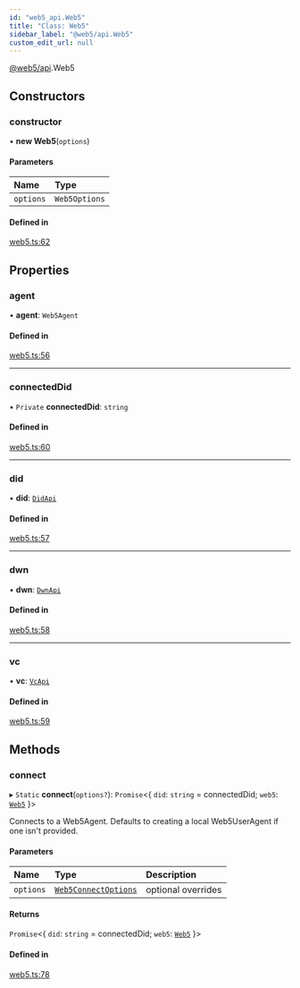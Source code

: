 ```yaml
---
id: "web5_api.Web5"
title: "Class: Web5"
sidebar_label: "@web5/api.Web5"
custom_edit_url: null
---
```


[@web5/api](../modules/web5_api.md).Web5

## Constructors

### constructor

• **new Web5**(`options`)

#### Parameters

| Name | Type |
| :------ | :------ |
| `options` | `Web5Options` |

#### Defined in

[web5.ts:62](https://github.com/TBD54566975/web5-js/blob/ff920f5/packages/api/src/web5.ts#L62)

## Properties

### agent

• **agent**: `Web5Agent`

#### Defined in

[web5.ts:56](https://github.com/TBD54566975/web5-js/blob/ff920f5/packages/api/src/web5.ts#L56)

___

### connectedDid

• `Private` **connectedDid**: `string`

#### Defined in

[web5.ts:60](https://github.com/TBD54566975/web5-js/blob/ff920f5/packages/api/src/web5.ts#L60)

___

### did

• **did**: [`DidApi`](web5_api.DidApi.md)

#### Defined in

[web5.ts:57](https://github.com/TBD54566975/web5-js/blob/ff920f5/packages/api/src/web5.ts#L57)

___

### dwn

• **dwn**: [`DwnApi`](web5_api.DwnApi.md)

#### Defined in

[web5.ts:58](https://github.com/TBD54566975/web5-js/blob/ff920f5/packages/api/src/web5.ts#L58)

___

### vc

• **vc**: [`VcApi`](web5_api.VcApi.md)

#### Defined in

[web5.ts:59](https://github.com/TBD54566975/web5-js/blob/ff920f5/packages/api/src/web5.ts#L59)

## Methods

### connect

▸ `Static` **connect**(`options?`): `Promise`<{ `did`: `string` = connectedDid; `web5`: [`Web5`](web5_api.Web5.md)  }\>

Connects to a Web5Agent. Defaults to creating a local Web5UserAgent
if one isn't provided.

#### Parameters

| Name | Type | Description |
| :------ | :------ | :------ |
| `options` | [`Web5ConnectOptions`](../modules/web5_api.md#web5connectoptions) | optional overrides |

#### Returns

`Promise`<{ `did`: `string` = connectedDid; `web5`: [`Web5`](web5_api.Web5.md)  }\>

#### Defined in

[web5.ts:78](https://github.com/TBD54566975/web5-js/blob/ff920f5/packages/api/src/web5.ts#L78)
